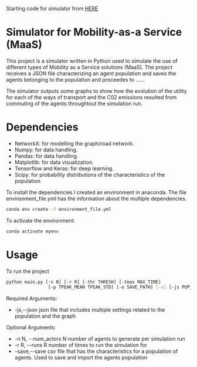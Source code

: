 Starting code for simulator from [HERE](https://github.com/xfontes42/hermes-simulation)

# Simulator for Mobility-as-a Service (MaaS)
This project is a simulator written in Python used to simulate the use of different types of Mobility as a Service solutions (MaaS).
The project receives a JSON file characterizing an agent population and saves the agents belonging to the population  and proceedes to ......

The simulator outputs some graphs to show how the evolution of the utility for each of the ways of transport and the C02 emissions resulted from commuting of the agents throughtout the simulation run.

# Dependencies

- NetworkX: for modelling the graph/road network.
- Numpy: for data handling.
- Pandas: for data handling.
- Matplotlib: for data visualization.
- Tensorflow and Keras: for deep learning.
- Scipy: for probability distributions of the characteristics of the population

To install the dependencies I created an environment in anaconda. The file environment_file.yml has the information about the multiple dependencies.
```bash
conda env create -f environment_file.yml
```
To activate the environment:
```bash
conda activate myenv
```

# Usage

To run the project 
```bash
python main.py [-n N] [-r R] [-thr THRESH] [-tmax MAX_TIME]
                [-p TPEAK_MEAN TPEAK_STD] [-o SAVE_PATH] [-v] [-js POP_SETTINGS] [-save POP_FILE]
```

Required Arguments:

- -js,--json          json file that includes multiple settings related to the population and the graph

Optional Arguments:

  - -n N, --num_actors N  number of agents to generate per simulation
                        run
 - -r R, --runs R        number of times to run the simulation for
 - -save,--save        csv file that has the characteristics for a population of agents. Used to save and import the agents population

